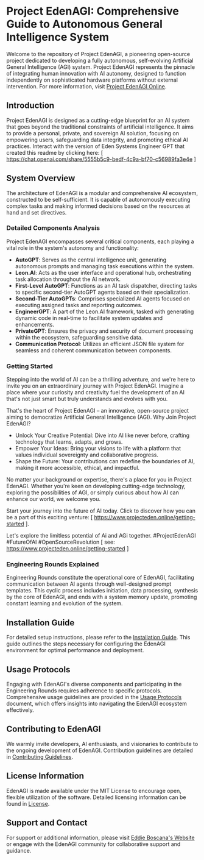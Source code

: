 # Project EdenAGI: Comprehensive Guide to Autonomous General Intelligence System

Welcome to the repository of Project EdenAGI, a pioneering open-source project dedicated to developing a fully autonomous, self-evolving Artificial General Intelligence (AGI) system. Project EdenAGI represents the pinnacle of integrating human innovation with AI autonomy, designed to function independently on sophisticated hardware platforms without external intervention. For more information, visit [Project EdenAGI Online](www.ProjectEden.Online).

## Introduction
Project EdenAGI is designed as a cutting-edge blueprint for an AI system that goes beyond the traditional constraints of artificial intelligence. It aims to provide a personal, private, and sovereign AI solution, focusing on empowering users, safeguarding data integrity, and promoting ethical AI practices. Interact with the version of Eden Systems Engineer GPT that created this readme by clicking here: [ https://chat.openai.com/share/5555b5c9-bedf-4c9a-bf70-c56989fa3e4e ]

## System Overview
The architecture of EdenAGI is a modular and comprehensive AI ecosystem, constructed to be self-sufficient. It is capable of autonomously executing complex tasks and making informed decisions based on the resources at hand and set directives.

### Detailed Components Analysis
Project EdenAGI encompasses several critical components, each playing a vital role in the system's autonomy and functionality:
- **AutoGPT**: Serves as the central intelligence unit, generating autonomous prompts and managing task executions within the system.
- **Leon.AI**: Acts as the user interface and operational hub, orchestrating task allocation throughout the AI network.
- **First-Level AutoGPT**: Functions as an AI task dispatcher, directing tasks to specific second-tier AutoGPT agents based on their specialization.
- **Second-Tier AutoGPTs**: Comprises specialized AI agents focused on executing assigned tasks and reporting outcomes.
- **EngineerGPT**: A part of the Leon.AI framework, tasked with generating dynamic code in real-time to facilitate system updates and enhancements.
- **PrivateGPT**: Ensures the privacy and security of document processing within the ecosystem, safeguarding sensitive data.
- **Communication Protocol**: Utilizes an efficient JSON file system for seamless and coherent communication between components.

### Getting Started
Stepping into the world of AI can be a thrilling adventure, and we're here to invite you on an extraordinary journey with Project EdenAGI. Imagine a place where your curiosity and creativity fuel the development of an AI that's not just smart but truly understands and evolves with you. 

That's the heart of Project EdenAGI – an innovative, open-source project aiming to democratize Artificial General Intelligence (AGI).
Why Join Project EdenAGI?
- Unlock Your Creative Potential: Dive into AI like never before, crafting technology that learns, adapts, and grows.
- Empower Your Ideas: Bring your visions to life with a platform that values individual sovereignty and collaborative progress.
- Shape the Future: Your contributions can redefine the boundaries of AI, making it more accessible, ethical, and impactful.

No matter your background or expertise, there's a place for you in Project EdenAGI. Whether you're keen on developing cutting-edge technology, exploring the possibilities of AGI, or simply curious about how AI can enhance our world, we welcome you.

Start your journey into the future of AI today. Click to discover how you can be a part of this exciting venture: [ https://www.projecteden.online/getting-started ].

Let's explore the limitless potential of Ai and AGi together. #ProjectEdenAGI #FutureOfAI #OpenSourceRevolution [ see: https://www.projecteden.online/getting-started ]

### Engineering Rounds Explained
Engineering Rounds constitute the operational core of EdenAGI, facilitating communication between AI agents through well-designed prompt templates. This cyclic process includes initiation, data processing, synthesis by the core of EdenAGI, and ends with a system memory update, promoting constant learning and evolution of the system.

## Installation Guide
For detailed setup instructions, please refer to the [Installation Guide](/docs/guides/InstallationGuide.md). This guide outlines the steps necessary for configuring the EdenAGI environment for optimal performance and deployment.

## Usage Protocols
Engaging with EdenAGI's diverse components and participating in the Engineering Rounds requires adherence to specific protocols. Comprehensive usage guidelines are provided in the [Usage Protocols](/docs/guides/CoreComponentConfigurationSetupInstructions/UsageProtocols.md) document, which offers insights into navigating the EdenAGI ecosystem effectively.

## Contributing to EdenAGI
We warmly invite developers, AI enthusiasts, and visionaries to contribute to the ongoing development of EdenAGI. Contribution guidelines are detailed in [Contributing Guidelines](/docs/Contributing.md).

## License Information
EdenAGI is made available under the MIT License to encourage open, flexible utilization of the software. Detailed licensing information can be found in [License](/docs/LICENSE.md).

## Support and Contact
For support or additional information, please visit [Eddie Boscana's Website](http://www.eddieboscana.com) or engage with the EdenAGI community for collaborative support and guidance.
